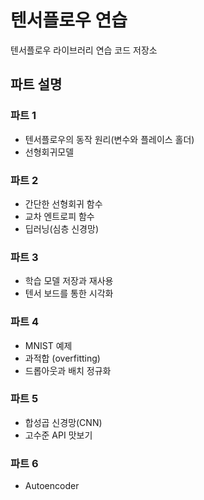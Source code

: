 # 텐서플로우 연습
텐서플로우 라이브러리 연습 코드 저장소

## 파트 설명
### 파트 1
- 텐서플로우의 동작 원리(변수와 플레이스 홀더)
- 선형회귀모델

### 파트 2
- 간단한 선형회귀 함수
- 교차 엔트로피 함수
- 딥러닝(심층 신경망)

### 파트 3
- 학습 모델 저장과 재사용
- 텐서 보드를 통한 시각화
### 파트 4
- MNIST 예제
- 과적합 (overfitting)
- 드롭아웃과 배치 정규화

### 파트 5
- 합성곱 신경망(CNN)
- 고수준 API 맛보기

### 파트 6
- Autoencoder
